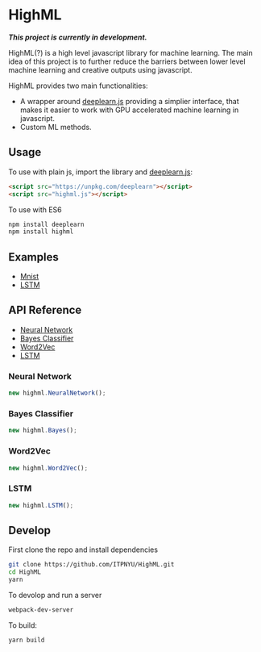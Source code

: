 # HighML

**_This project is currently in development._**

HighML(?) is a high level javascript library for machine learning. The main idea of this project is to further reduce the barriers between lower level machine learning and creative outputs using javascript.

HighML provides two main functionalities:
  - A wrapper around [deeplearn.js](https://github.com/PAIR-code/deeplearnjs) providing a simplier interface, that makes it easier to work with GPU accelerated machine learning in javascript.
  - Custom ML methods.

## Usage

To use with plain js, import the library and [deeplearn.js](https://github.com/PAIR-code/deeplearnjs):

```html
<script src="https://unpkg.com/deeplearn"></script>
<script src="highml.js"></script>
```

To use with ES6

```bash
npm install deeplearn
npm install highml
```

## Examples

- [Mnist](examples/es6/mnist)
- [LSTM](examples/es6/lstm)

## API Reference
 
- [Neural Network]()
- [Bayes Classifier]()
- [Word2Vec]()
- [LSTM]()

### Neural Network

```javascript
new highml.NeuralNetwork();
```

### Bayes Classifier

```javascript
new highml.Bayes();
```

### Word2Vec

```javascript
new highml.Word2Vec();
```

### LSTM

```javascript
new highml.LSTM();
```

## Develop

First clone the repo and install dependencies
```bash
git clone https://github.com/ITPNYU/HighML.git
cd HighML
yarn
```

To devolop and run a server
```bash
webpack-dev-server
```

To build:
```bash
yarn build
```









